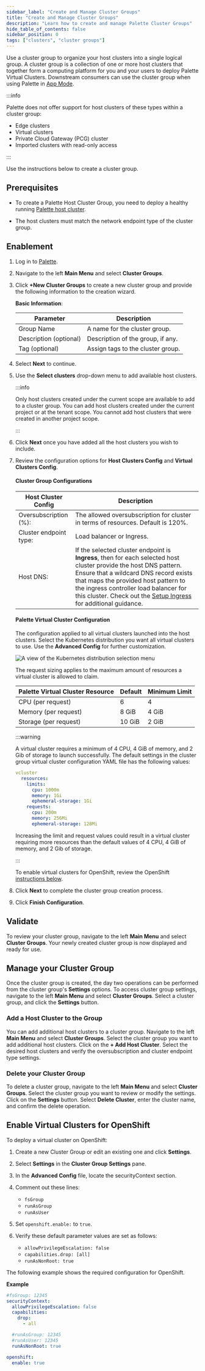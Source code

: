 ```yaml
---
sidebar_label: "Create and Manage Cluster Groups"
title: "Create and Manage Cluster Groups"
description: "Learn how to create and manage Palette Cluster Groups"
hide_table_of_contents: false
sidebar_position: 0
tags: ["clusters", "cluster groups"]
---
```


Use a cluster group to organize your host clusters into a single logical group. A cluster group is a collection of one
or more host clusters that together form a computing platform for you and your users to deploy Palette Virtual Clusters.
Downstream consumers can use the cluster group when using Palette in
[App Mode](../../introduction/palette-modes.md#what-is-app-mode).

:::info

Palette does not offer support for host clusters of these types within a cluster group:

- Edge clusters
- Virtual clusters
- Private Cloud Gateway (PCG) cluster
- Imported clusters with read-only access

:::

Use the instructions below to create a cluster group.

## Prerequisites

- To create a Palette Host Cluster Group, you need to deploy a healthy running [Palette host cluster](../clusters.md).

- The host clusters must match the network endpoint type of the cluster group.

## Enablement

1. Log in to [Palette](https://console.spectrocloud.com).

2. Navigate to the left **Main Menu** and select **Cluster Groups**.

3. Click **+New Cluster Groups** to create a new cluster group and provide the following information to the creation
   wizard.

   **Basic Information**:

   | Parameter              | Description                       |
   | ---------------------- | --------------------------------- |
   | Group Name             | A name for the cluster group.     |
   | Description (optional) | Description of the group, if any. |
   | Tag (optional)         | Assign tags to the cluster group. |

4. Select **Next** to continue.

5. Use the **Select clusters** drop-down menu to add available host clusters.

   :::info

   Only host clusters created under the current scope are available to add to a cluster group. You can add host clusters
   created under the current project or at the tenant scope. You cannot add host clusters that were created in another
   project scope.

   :::

6. Click **Next** once you have added all the host clusters you wish to include.

7. Review the configuration options for **Host Clusters Config** and **Virtual Clusters Config**.

   #### Cluster Group Configurations

   | **Host Cluster Config** | **Description**                                                                                                                                                                                                                                                                                                                            |
   | ----------------------- | ------------------------------------------------------------------------------------------------------------------------------------------------------------------------------------------------------------------------------------------------------------------------------------------------------------------------------------------ |
   | Oversubscription (%):   | The allowed oversubscription for cluster in terms of resources. Default is 120%.                                                                                                                                                                                                                                                           |
   | Cluster endpoint type:  | Load balancer or Ingress.                                                                                                                                                                                                                                                                                                                  |
   | Host DNS:               | If the selected cluster endpoint is **Ingress**, then for each selected host cluster provide the host DNS pattern. Ensure that a wildcard DNS record exists that maps the provided host pattern to the ingress controller load balancer for this cluster. Check out the [Setup Ingress](ingress-cluster-group.md) for additional guidance. |

   #### Palette Virtual Cluster Configuration

   The configuration applied to all virtual clusters launched into the host clusters. Select the Kubernetes distribution
   you want all virtual clusters to use. Use the **Advanced Config** for further customization.

   ![A view of the Kubernetes distribution selection menu](/clusters_cluster-groups_create-cluster-group_virtual-cluster-distro.png)

   The request sizing applies to the maximum amount of resources a virtual cluster is allowed to claim.

   | **Palette Virtual Cluster Resource** | **Default** | **Minimum Limit** |
   | ------------------------------------ | ----------- | ----------------- |
   | CPU (per request)                    | 6           | 4                 |
   | Memory (per request)                 | 8 GiB       | 4 GiB             |
   | Storage (per request)                | 10 GiB      | 2 GiB             |

   :::warning

   A virtual cluster requires a minimum of 4 CPU, 4 GiB of memory, and 2 Gib of storage to launch successfully. The
   default settings in the cluster group virtual cluster configuration YAML file has the following values:

   ```yaml
   vcluster
     resources:
       limits:
         cpu: 1000m
         memory: 1Gi
         ephemeral-storage: 1Gi
       requests:
         cpu: 200m
         memory: 256Mi
         ephemeral-storage: 128Mi
   ```

   Increasing the limit and request values could result in a virtual cluster requiring more resources than the default
   values of 4 CPU, 4 GiB of memory, and 2 Gib of storage.

   :::

   To enable virtual clusters for OpenShift, review the OpenShift
   [instructions below](#enable-virtual-clusters-for-openshift).

8. Click **Next** to complete the cluster group creation process.

9. Click **Finish Configuration**.

## Validate

To review your cluster group, navigate to the left **Main Menu** and select **Cluster Groups**. Your newly created
cluster group is now displayed and ready for use.

## Manage your Cluster Group

Once the cluster group is created, the day two operations can be performed from the cluster group's **Settings**
options. To access cluster group settings, navigate to the left **Main Menu** and select **Cluster Groups**. Select a
cluster group, and click the **Settings** button.

### Add a Host Cluster to the Group

You can add additional host clusters to a cluster group. Navigate to the left **Main Menu** and select **Cluster
Groups**. Select the cluster group you want to add additional host clusters. Click on the **+ Add Host Cluster**. Select
the desired host clusters and verify the oversubscription and cluster endpoint type settings.

### Delete your Cluster Group

To delete a cluster group, navigate to the left **Main Menu** and select **Cluster Groups**. Select the cluster group
you want to review or modify the settings. Click on the **Settings** button. Select **Delete Cluster**, enter the
cluster name, and confirm the delete operation.

## Enable Virtual Clusters for OpenShift

To deploy a virtual cluster on OpenShift:

1. Create a new Cluster Group or edit an existing one and click **Settings**.

2. Select **Settings** in the **Cluster Group Settings** pane.

3. In the **Advanced Config** file, locate the securityContext section.

4. Comment out these lines:

   - `fsGroup`
   - `runAsGroup`
   - `runAsUser`

5. Set `openshift.enable:` to `true`.

6. Verify these default parameter values are set as follows:

   - `allowPrivilegeEscalation: false`
   - `capabilities.drop: [all]`
   - `runAsNonRoot: true`

The following example shows the required configuration for OpenShift.

**Example**

```yaml
#fsGroup: 12345
securityContext:
  allowPrivilegeEscalation: false
  capabilities:
    drop:
      - all

  #runAsGroup: 12345
  #runAsUser: 12345
  runAsNonRoot: true

openshift:
  enable: true
```
